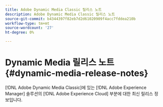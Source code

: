 ```yaml
---
title: Adobe Dynamic Media Classic 릴리스 노트
description: Adobe Dynamic Media Classic 릴리스 노트
source-git-commit: b4344397f82eb7d2d61020909f4acc7fddea210b
workflow-type: tm+mt
source-wordcount: '27'
ht-degree: 0%

---
```



# Dynamic Media 릴리스 노트{#dynamic-media-release-notes}

[!DNL Adobe Dynamic Media Classic]에 있는 [!DNL Adobe Experience Manager] 솔루션의 [!DNL Adobe Experience Cloud] 부분에 대한 최신 릴리스 정보입니다.